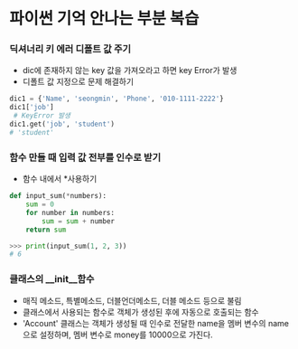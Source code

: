 # 파이썬 기억 안나는 부분 복습

### 딕셔너리 키 에러 디폴트 값 주기
- dic에 존재하지 않는 key 값을 가져오라고 하면 key Error가 발생
- 디폴트 값 지정으로 문제 해결하기
```python
dic1 = {'Name', 'seongmin', 'Phone', '010-1111-2222'}
dic1['job']
 # KeyError 발생
dic1.get('job', 'student')
# 'student'
```

### 함수 만들 때 입력 값 전부를 인수로 받기
- 함수 내에서 *사용하기
```python
def input_sum(*numbers):
	sum = 0
	for number in numbers:
		sum = sum + number
	return sum

>>> print(input_sum(1, 2, 3))
# 6 
```

### 클래스의 __init__함수 
- 매직 메소드, 특별메소드, 더블언더메소드, 더블 메소드 등으로 불림
- 클래스에서 사용되는 함수로 객체가 생성된 후에 자동으로 호출되는 함수
- 'Account' 클래스는 객체가 생성될 때 인수로 전달한 name을 멤버 변수의 name으로 설정하며, 멤버 변수로 money를 10000으로 가진다.